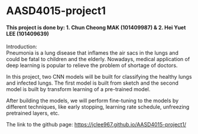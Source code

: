 # AASD4015-project1
#### This project is done by: 1. Chun Cheong MAK (101409987) & 2. Hei Yuet LEE (101409639)

Introduction:<br>
Pneumonia is a lung disease that inflames the air sacs in the lungs and could be fatal to children and the elderly. Nowadays, medical application of deep learning is popular to relieve the problem of shortage of doctors.

In this project, two CNN models will be built for classifying the healthy lungs and infected lungs. The first model is built from sketch and the second model is built by transform learning of a pre-trained model.

After building the models, we will perform fine-tuning to the models by different techniques, like early stopping, learning rate schedule, unfreezing pretrained layers, etc.

The link to the github page: https://jclee967.github.io/AASD4015-project1/
